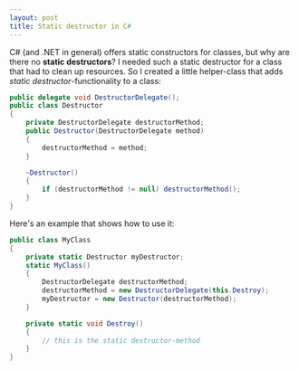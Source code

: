 ```yaml
---
layout: post
title: Static destructor in C#
---
```


C# (and .NET in general) offers static constructors for classes, but why are there no **static destructors**? I needed such a static destructor for a class that had to clean up resources. So I created a little helper-class that adds *static destructor*-functionality to a class:

```csharp
public delegate void DestructorDelegate();
public class Destructor
{
    private DestructorDelegate destructorMethod;
    public Destructor(DestructorDelegate method)
    {
        destructorMethod = method;
    }

    ~Destructor()
    {
        if (destructorMethod != null) destructorMethod();
    }
}
```

Here's an example that shows how to use it:

```csharp
public class MyClass
{
    private static Destructor myDestructor;
    static MyClass()
    {
        DestructorDelegate destructorMethod;
        destructorMethod = new DestructorDelegate(this.Destroy);
        myDestructor = new Destructor(destructorMethod);
    }

    private static void Destroy()
    {
        // this is the static destructor-method
    }
}
```